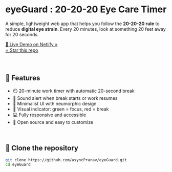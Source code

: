 # eyeGuard : 20-20-20 Eye Care Timer

A simple, lightweight web app that helps you follow the **20-20-20 rule** to reduce **digital eye strain**. Every 20 minutes, look at something 20 feet away for 20 seconds.

[🔗 Live Demo on Netlify »](https://20-20-20-clock.netlify.app/)  
[⭐ Star this repo](https://github.com/asyncPranav/eyeGuard)

<br>

## 📌 Features

- ⏲️ 20-minute work timer with automatic 20-second break
- 🔔 Sound alert when break starts or work resumes
- 🎯 Minimalist UI with neumorphic design
- 🧠 Visual indicator: green = focus, red = break
- 💻 Fully responsive and accessible
- 🔗 Open source and easy to customize

<br>

## 🚀 Clone the repository
   ```bash
   git clone https://github.com/asyncPranav/eyeGuard.git
   cd eyeGuard
